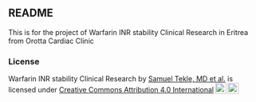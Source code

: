 ## README

This is for the project of Warfarin INR stability Clinical Research in Eritrea from Orotta Cardiac Clinic

### License

<p xmlns:cc="http://creativecommons.org/ns#" xmlns:dct="http://purl.org/dc/terms/"><span property="dct:title">Warfarin INR stability Clinical Research</span> by <a rel="cc:attributionURL dct:creator" property="cc:attributionName" href="https://www.linkedin.com/in/samuel-tekle-b157631a3/">Samuel Tekle, MD et al.</a> is licensed under <a href="https://creativecommons.org/licenses/by/4.0/?ref=chooser-v1" target="_blank" rel="license noopener noreferrer" style="display:inline-block;">Creative Commons Attribution 4.0 International<img style="height:22px!important;margin-left:3px;vertical-align:text-bottom;" src="https://mirrors.creativecommons.org/presskit/icons/cc.svg?ref=chooser-v1" alt=""><img style="height:22px!important;margin-left:3px;vertical-align:text-bottom;" src="https://mirrors.creativecommons.org/presskit/icons/by.svg?ref=chooser-v1" alt=""></a></p>